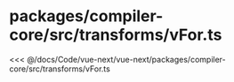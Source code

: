 # packages/compiler-core/src/transforms/vFor.ts

<<< @/docs/Code/vue-next/vue-next/packages/compiler-core/src/transforms/vFor.ts
